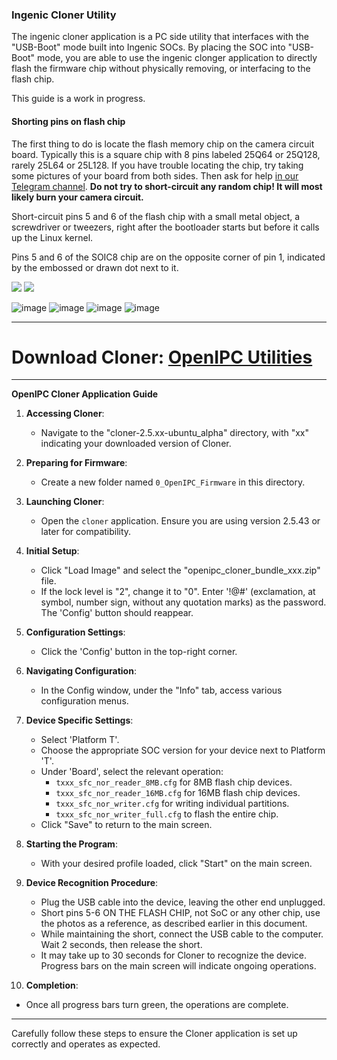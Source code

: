 ### Ingenic Cloner Utility

The ingenic cloner application is a PC side utility that interfaces with the "USB-Boot" mode built into Ingenic SOCs.  By placing the SOC into "USB-Boot" mode, you are able to use the ingenic clonger application to directly flash the firmware chip without physically removing, or interfacing to the flash chip.

This guide is a work in progress.  


#### Shorting pins on flash chip

The first thing to do is locate the flash memory chip on the camera circuit
board. Typically this is a square chip with 8 pins labeled 25Q64 or 25Q128,
rarely 25L64 or 25L128. If you have trouble locating the chip, try taking
some pictures of your board from both sides. Then ask for help
[in our Telegram channel](https://t.me/openipc).
__Do not try to short-circuit any random chip! It will most likely burn your camera circuit.__

Short-circuit pins 5 and 6 of the flash chip with a small metal object,
a screwdriver or tweezers, right after the bootloader starts but before it
calls up the Linux kernel.

Pins 5 and 6 of the SOIC8 chip are on the opposite corner of pin 1, indicated
by the embossed or drawn dot next to it.

![](../images/flash-pins.webp)
![](../images/flash-pins-2.webp)


![image](https://github.com/OpenIPC/wiki/assets/12115272/632e5cb9-0b5d-406b-a268-7c4b65781828)
![image](https://github.com/OpenIPC/wiki/assets/12115272/5b9fed70-031e-42ea-89b6-292cc2f34458)
![image](https://github.com/OpenIPC/wiki/assets/12115272/27f0d101-059d-41a1-a444-43bd137cf1b9)
![image](https://github.com/OpenIPC/wiki/assets/12115272/69c6f79d-1c88-45d9-b6a7-003345d72e56)

---

# Download Cloner: [OpenIPC Utilities](https://openipc.org/utilities)

---

**OpenIPC Cloner Application Guide**

1. **Accessing Cloner**: 
   - Navigate to the "cloner-2.5.xx-ubuntu_alpha" directory, with "xx" indicating your downloaded version of Cloner.

2. **Preparing for Firmware**: 
   - Create a new folder named `0_OpenIPC_Firmware` in this directory.

3. **Launching Cloner**: 
   - Open the `cloner` application. Ensure you are using version 2.5.43 or later for compatibility.

4. **Initial Setup**: 
   - Click "Load Image" and select the "openipc_cloner_bundle_xxx.zip" file.
   - If the lock level is "2", change it to "0". Enter '!@#' (exclamation, at symbol, number sign, without any quotation marks) as the password. The 'Config' button should reappear.

5. **Configuration Settings**: 
   - Click the 'Config' button in the top-right corner.

6. **Navigating Configuration**: 
   - In the Config window, under the "Info" tab, access various configuration menus.

7. **Device Specific Settings**: 
   - Select 'Platform T'.
   - Choose the appropriate SOC version for your device next to Platform 'T'.
   - Under 'Board', select the relevant operation:
     - `txxx_sfc_nor_reader_8MB.cfg` for 8MB flash chip devices.
     - `txxx_sfc_nor_reader_16MB.cfg` for 16MB flash chip devices.
     - `txxx_sfc_nor_writer.cfg` for writing individual partitions.
     - `txxx_sfc_nor_writer_full.cfg` to flash the entire chip.
   - Click "Save" to return to the main screen.

8. **Starting the Program**: 
   - With your desired profile loaded, click "Start" on the main screen.

9. **Device Recognition Procedure**:
   - Plug the USB cable into the device, leaving the other end unplugged.
   - Short pins 5-6 ON THE FLASH CHIP, not SoC or any other chip, use the photos as a reference, as described earlier in this document.
   - While maintaining the short, connect the USB cable to the computer. Wait 2 seconds, then release the short.
   - It may take up to 30 seconds for Cloner to recognize the device. Progress bars on the main screen will indicate ongoing operations.

10. **Completion**: 
   - Once all progress bars turn green, the operations are complete.

---

Carefully follow these steps to ensure the Cloner application is set up correctly and operates as expected.

